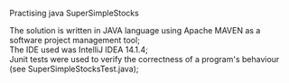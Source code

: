 Practising java SuperSimpleStocks

The solution is written in JAVA language using Apache MAVEN as a software project management tool;  
The IDE used was IntelliJ IDEA 14.1.4;  
Junit tests were used to verify the correctness of a program's behaviour (see SuperSimpleStocksTest.java);  
